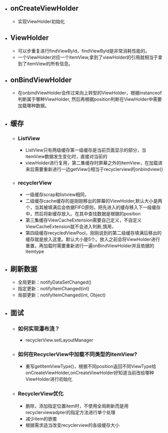 - ## onCreateViewHolder
	- 实现ViewHolder初始化
- ## ViewHolder
	- 可以步重复进行findViewById，findViewById是非常消耗性能的。
	- 一个ViewHolder对应一个itemView,拿到了viewHolder的引用就相当于拿到了itemView的所有信息。
- ## onBindViewHolder
	- 在onbindViewHolder会传过来向上转型的ViewHolder，根据instanceof判断属于哪种ViewHolder, 然后再根据position判断在ViewHolder中需要加载哪种数据。
- ## 缓存
	- ### ListView
		- ListView只有两级缓存第一级缓存是当前页面显示的部分，当itemView数据发生变化时，直接对当前的
		- viewHolder进行复用，第二集缓存时屏幕之外的itemView，在加载进来后需要重新进行一边getView()相当于recyclerview的onbindview()
	- ### recyclerView
		- 一级缓存scrap和listview相同，
		- 二级缓存cache缓存的是刚刚移出的屏幕的ViewHolder,默认大小是两个，当其被填满后会依据FIFO原则，把先进入的缓存移入下一级缓存中，然后将新缓存放入。在其中查找数据是根据的position
		- 第三集缓存ViewCacheExtension需要自己定义，不自定义ViewCacheExtension就不会进入判断,慎用，
		- 第四级缓存recycledViewPool，刚刚说到的第二级缓存填满后移出的缓存就是放入这里。默认大小是5个。放入之前会将ViewHolder进行重置，再加载时需要重新进行一遍onBindViewHolder并且依据的itemtype
- ## 刷新数据
	- 全局更新：notifyDataSetChanged()
	- 指定更新：notifyItemChanged(int)
	- 局部更新：notifyItemChanged(int, Object)
- ## 面试
	- ### 如何实现瀑布流？
		- recyclerView.setLayoutManager
	- ### 如何在RecyclerView中加载不同类型的itemView?
		- 重写getItemViewType()，根据不同position返回不同ViewType给onCreateViewHolder,onCreateViewHolder好知道当前改给哪种ViewHolder进行初始化
	- ### RecyclerView优化
		- 删除，添加指定位置item时，不使用全局刷新而是用recyclerviewadpter的指定方法进行单个处理
		- 减少item的嵌套
		- 根据需求适当改变recyclerview的各级缓存大小